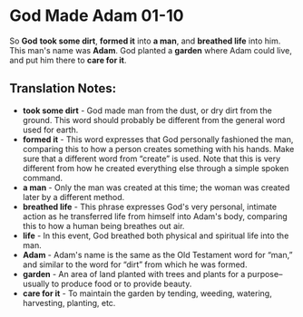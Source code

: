 God Made Adam 01-10
=====================


So **God** **took some dirt**, **formed it** into **a man**, and
**breathed life** into him. This man's name was **Adam**. God planted
a **garden** where Adam could live, and put him there to **care for it**.

Translation Notes:
------------------

-   **took some dirt** - God made man from the dust, or dry dirt from
    the ground. This word should probably be different from the general
    word used for earth.
-   **formed it** - This word expresses that God personally fashioned
    the man, comparing this to how a person creates something with
    his hands. Make sure that a different word from “create” is
    used. Note that this is very different from how he created everything
    else through a simple spoken command.
-   **a man** - Only the man was created at this time; the woman was
    created later by a different method.
-   **breathed life** - This phrase expresses God's very personal,
    intimate action as he transferred life from himself into Adam's body,
    comparing this to how a human being breathes out air.
-   **life** - In this event, God breathed both physical and spiritual
    life into the man.
-   **Adam** - Adam's name is the same as the Old Testament word for
    “man,” and similar to the word for “dirt” from which he
    was formed.
-   **garden** - An area of land planted with trees and plants for a
    purpose–usually to produce food or to provide beauty.
-   **care for it** - To maintain the garden by tending, weeding,
    watering, harvesting, planting, etc.

